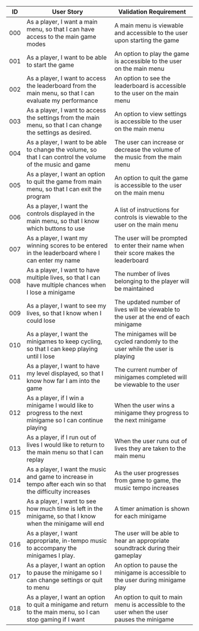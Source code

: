 | ID  | User Story                                                                                                   | Validation Requirement                                                                     |
|-----|--------------------------------------------------------------------------------------------------------------|--------------------------------------------------------------------------------------------|
| 000 | As a player, I want a main menu, so that I can have access to the main game modes                            | A main menu is viewable and accessible to the user upon starting the game                  |
| 001 | As a player, I want to be able to start the game                                                             | An option to play the game is accessible to the user on the main menu                      |
| 002 | As a player, I want to access the leaderboard from the main menu, so that I can evaluate my performance      | An option to see the leaderboard is accessible to the user on the main menu                |
| 003 | As a player, I want to access the settings from the main menu, so that I can change the settings as desired. | An option to view settings is accessible to the user on the main menu                      |
| 004 | As a player, I want to be able to change the volume, so that I can control the volume of the music and game  | The user can increase or decrease the volume of the music from the main menu               |
| 005 | As a player, I want an option to quit the game from main menu, so that I can exit the program                | An option to quit the game is accessible to the user on the main menu                      |
| 006 | As a player, I want the controls displayed in the main menu, so that I know which buttons to use             | A list of instructions for controls is viewable to the user on the main menu               |
| 007 | As a player, I want my winning scores to be entered in the leaderboard where I can enter my name             | The user will be prompted to enter their name when their score makes the leaderboard       |
| 008 | As a player, I want to have multiple lives, so that I can have multiple chances when I lose a minigame       | The number of lives belonging to the player will be maintained                             |
| 009 | As a player, I want to see my lives, so that I know when I could lose                                        | The updated number of lives will be viewable to the user at the end of each minigame       |
| 010 | As a player, I want the minigames to keep cycling, so that I can keep playing until I lose                   | The minigames will be cycled randomly to the user while the user is playing                |
| 011 | As a player, I want to have my level displayed, so that I know how far I am into the game                    | The current number of minigames completed will be viewable to the user                     |
| 012 | As a player, if I win a minigame I would like to progress to the next minigame so I can continue playing     | When the user wins a minigame they progress to the next minigame                           |
| 013 | As a player, if I run out of lives I would like to return to the main menu so that I can replay              | When the user runs out of lives they are taken to the main menu                            |
| 014 | As a player, I want the music and game to increase in tempo after each win so that the difficulty increases  | As the user progresses from game to game, the music tempo increases                        |
| 015 | As a player, I want to see how much time is left in the minigame, so that I know when the minigame will end  | A timer animation is shown for each minigame                                               |
| 016 | As a player, I want appropriate, in-tempo music to accompany the minigames I play.                           | The user will be able to hear an appropriate soundtrack during their gameplay              |
| 017 | As a player, I want an option to pause the minigame so I can change settings or quit to menu                 | An option to pause the minigame is accessible to the user during minigame play             |
| 018 | As a player, I want an option to quit a minigame and return to the main menu, so I can stop gaming if I want | An option to quit to main menu is accessible to the user when the user pauses the minigame |
